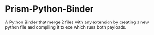 # Prism-Python-Binder
A Python Binder that merge 2 files with any extension by creating a new python file and compiling it to exe which runs both payloads.
